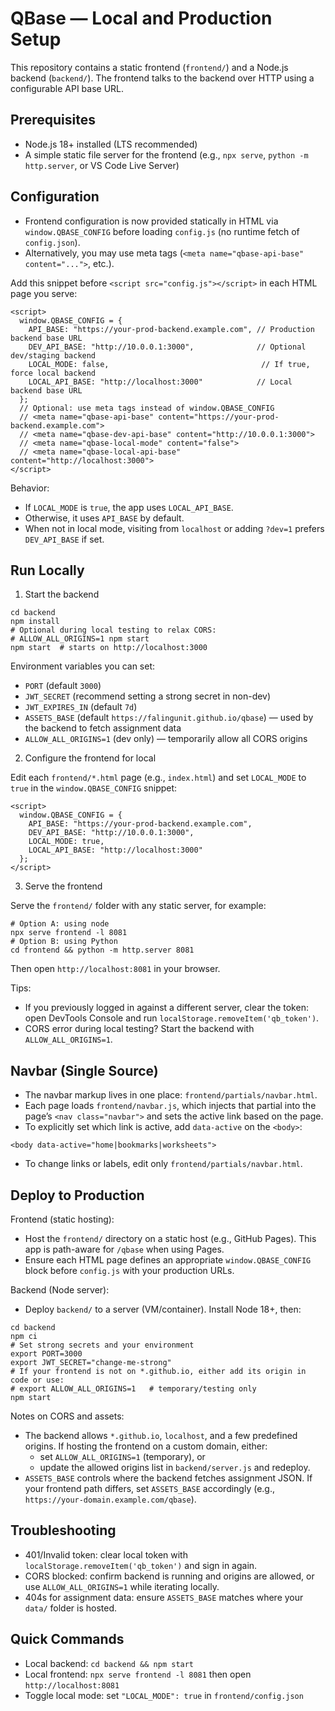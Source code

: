 # QBase — Local and Production Setup

This repository contains a static frontend (`frontend/`) and a Node.js backend (`backend/`). The frontend talks to the backend over HTTP using a configurable API base URL.

## Prerequisites

- Node.js 18+ installed (LTS recommended)
- A simple static file server for the frontend (e.g., `npx serve`, `python -m http.server`, or VS Code Live Server)

## Configuration

- Frontend configuration is now provided statically in HTML via `window.QBASE_CONFIG` before loading `config.js` (no runtime fetch of `config.json`).
- Alternatively, you may use meta tags (`<meta name="qbase-api-base" content="...">`, etc.).

Add this snippet before `<script src="config.js"></script>` in each HTML page you serve:

```
<script>
  window.QBASE_CONFIG = {
    API_BASE: "https://your-prod-backend.example.com", // Production backend base URL
    DEV_API_BASE: "http://10.0.0.1:3000",              // Optional dev/staging backend
    LOCAL_MODE: false,                                  // If true, force local backend
    LOCAL_API_BASE: "http://localhost:3000"            // Local backend base URL
  };
  // Optional: use meta tags instead of window.QBASE_CONFIG
  // <meta name="qbase-api-base" content="https://your-prod-backend.example.com">
  // <meta name="qbase-dev-api-base" content="http://10.0.0.1:3000">
  // <meta name="qbase-local-mode" content="false">
  // <meta name="qbase-local-api-base" content="http://localhost:3000">
</script>
```

Behavior:
- If `LOCAL_MODE` is `true`, the app uses `LOCAL_API_BASE`.
- Otherwise, it uses `API_BASE` by default.
- When not in local mode, visiting from `localhost` or adding `?dev=1` prefers `DEV_API_BASE` if set.

## Run Locally

1) Start the backend

```
cd backend
npm install
# Optional during local testing to relax CORS:
# ALLOW_ALL_ORIGINS=1 npm start
npm start  # starts on http://localhost:3000
```

Environment variables you can set:
- `PORT` (default `3000`)
- `JWT_SECRET` (recommend setting a strong secret in non-dev)
- `JWT_EXPIRES_IN` (default `7d`)
- `ASSETS_BASE` (default `https://falingunit.github.io/qbase`) — used by the backend to fetch assignment data
- `ALLOW_ALL_ORIGINS=1` (dev only) — temporarily allow all CORS origins

2) Configure the frontend for local

Edit each `frontend/*.html` page (e.g., `index.html`) and set `LOCAL_MODE` to `true` in the `window.QBASE_CONFIG` snippet:

```
<script>
  window.QBASE_CONFIG = {
    API_BASE: "https://your-prod-backend.example.com",
    DEV_API_BASE: "http://10.0.0.1:3000",
    LOCAL_MODE: true,
    LOCAL_API_BASE: "http://localhost:3000"
  };
</script>
```

3) Serve the frontend

Serve the `frontend/` folder with any static server, for example:

```
# Option A: using node
npx serve frontend -l 8081
# Option B: using Python
cd frontend && python -m http.server 8081
```

Then open `http://localhost:8081` in your browser.

Tips:
- If you previously logged in against a different server, clear the token: open DevTools Console and run `localStorage.removeItem('qb_token')`.
- CORS error during local testing? Start the backend with `ALLOW_ALL_ORIGINS=1`.

## Navbar (Single Source)

- The navbar markup lives in one place: `frontend/partials/navbar.html`.
- Each page loads `frontend/navbar.js`, which injects that partial into the page’s `<nav class="navbar">` and sets the active link based on the page.
- To explicitly set which link is active, add `data-active` on the `<body>`:

```
<body data-active="home|bookmarks|worksheets">
```

- To change links or labels, edit only `frontend/partials/navbar.html`.

## Deploy to Production

Frontend (static hosting):
- Host the `frontend/` directory on a static host (e.g., GitHub Pages). This app is path-aware for `/qbase` when using Pages.
- Ensure each HTML page defines an appropriate `window.QBASE_CONFIG` block before `config.js` with your production URLs.

Backend (Node server):
- Deploy `backend/` to a server (VM/container). Install Node 18+, then:

```
cd backend
npm ci
# Set strong secrets and your environment
export PORT=3000
export JWT_SECRET="change-me-strong"
# If your frontend is not on *.github.io, either add its origin in code or use:
# export ALLOW_ALL_ORIGINS=1   # temporary/testing only
npm start
```

Notes on CORS and assets:
- The backend allows `*.github.io`, `localhost`, and a few predefined origins. If hosting the frontend on a custom domain, either:
  - set `ALLOW_ALL_ORIGINS=1` (temporary), or
  - update the allowed origins list in `backend/server.js` and redeploy.
- `ASSETS_BASE` controls where the backend fetches assignment JSON. If your frontend path differs, set `ASSETS_BASE` accordingly (e.g., `https://your-domain.example.com/qbase`).

## Troubleshooting

- 401/Invalid token: clear local token with `localStorage.removeItem('qb_token')` and sign in again.
- CORS blocked: confirm backend is running and origins are allowed, or use `ALLOW_ALL_ORIGINS=1` while iterating locally.
- 404s for assignment data: ensure `ASSETS_BASE` matches where your `data/` folder is hosted.

## Quick Commands

- Local backend: `cd backend && npm start`
- Local frontend: `npx serve frontend -l 8081` then open `http://localhost:8081`
- Toggle local mode: set `"LOCAL_MODE": true` in `frontend/config.json`
